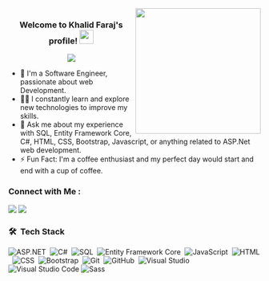 
<img width="250" align="right" src="https://c.tenor.com/_DOBjnGspYAAAAAM/code-coding.gif">

<h3 align="center">
  Welcome to Khalid Faraj's profile!
  <img src="https://media.giphy.com/media/hvRJCLFzcasrR4ia7z/giphy.gif" width="28">
</h3>

<p align="center">
  <a href="https://github.com/DenverCoder1/readme-typing-svg"><img src="https://readme-typing-svg.herokuapp.com/?lines=Full-Stack%20Web%20Developer;Always%20Learning%20New%20Things&font=Fira%20Code&center=true&width=440&height=45&color=f75c7e&vCenter=true&size=22"></a>
</p> 

- 🏢 I'm a Software Engineer, passionate about web Development. 
- 👨‍💻 I constantly learn and explore new technologies to improve my skills.
- 💬 Ask me about my experience with SQL, Entity Framework Core, C#, HTML, CSS, Bootstrap, Javascript, or anything related to ASP.Net web development.
- ⚡ Fun Fact: I'm a coffee enthusiast and my perfect day would start and end with a cup of coffee.

### Connect with Me :

<a href="https://linkedin.com/in/khalidfaraj" target="_blank"><img src="https://img.shields.io/badge/-Khalid%20Faraj-0077B5?style=for-the-badge&logo=Linkedin&logoColor=white"/></a>
<a href="https://t.me/khalidibnfaraj" target="_blank"><img src="https://img.shields.io/badge/-Khalid%20Faraj-0077B5?style=for-the-badge&logo=Telegram&logoColor=white"/></a>

### 🛠 &nbsp;Tech Stack
![ASP.NET](https://img.shields.io/badge/-ASP.NET-05122A?style=flat&logo=.net&logoColor=white)&nbsp;
![C#](https://img.shields.io/badge/-C%23-239120?style=flat&logo=c-sharp&logoColor=white)&nbsp;
![SQL](https://img.shields.io/badge/-%20SQL-CC2927?style=flat&logo=microsoft-sql-server&logoColor=white)&nbsp;
![Entity Framework Core](https://img.shields.io/badge/-EF%20Core-512BD4?style=flat&logo=dotnet&logoColor=white)&nbsp;
![JavaScript](https://img.shields.io/badge/-JavaScript-05122A?style=flat&logo=javascript)&nbsp;
![HTML](https://img.shields.io/badge/-HTML-05122A?style=flat&logo=HTML5)&nbsp;
![CSS](https://img.shields.io/badge/-CSS-05122A?style=flat&logo=CSS3&logoColor=1572B6)&nbsp;
![Bootstrap](https://img.shields.io/badge/-Bootstrap-05122A?style=flat&logo=bootstrap&logoColor=563D7C)&nbsp;
![Git](https://img.shields.io/badge/-Git-05122A?style=flat&logo=git)&nbsp;
![GitHub](https://img.shields.io/badge/-GitHub-05122A?style=flat&logo=github)&nbsp;
![Visual Studio](https://img.shields.io/badge/-Visual%20Studio-5C2D91?style=flat&logo=visual-studio&logoColor=white)&nbsp;
![Visual Studio Code](https://img.shields.io/badge/-VS%20Code-007ACC?style=flat&logo=visual-studio-code&logoColor=white)&nbsp;![Sass](https://img.shields.io/badge/-Sass-05122A?style=flat&logo=sass)&nbsp;


